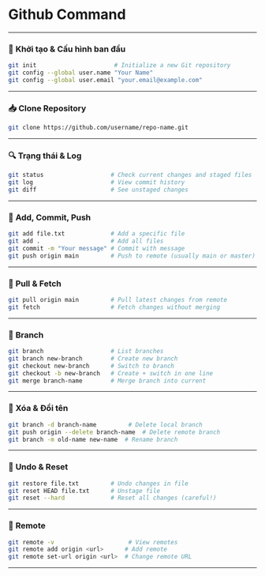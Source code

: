# Github Command
---

### 🔧 **Khởi tạo & Cấu hình ban đầu**
```bash
git init                      # Initialize a new Git repository
git config --global user.name "Your Name"
git config --global user.email "your.email@example.com"
```

---

### 📥 **Clone Repository**
```bash
git clone https://github.com/username/repo-name.git
```

---

### 🔍 **Trạng thái & Log**
```bash
git status                   # Check current changes and staged files
git log                      # View commit history
git diff                     # See unstaged changes
```

---

### 📁 **Add, Commit, Push**
```bash
git add file.txt             # Add a specific file
git add .                    # Add all files
git commit -m "Your message" # Commit with message
git push origin main         # Push to remote (usually main or master)
```

---

### 🔄 **Pull & Fetch**
```bash
git pull origin main         # Pull latest changes from remote
git fetch                    # Fetch changes without merging
```

---

### 🌿 **Branch**
```bash
git branch                   # List branches
git branch new-branch        # Create new branch
git checkout new-branch      # Switch to branch
git checkout -b new-branch   # Create + switch in one line
git merge branch-name        # Merge branch into current
```

---

### 🚮 **Xóa & Đổi tên**
```bash
git branch -d branch-name         # Delete local branch
git push origin --delete branch-name  # Delete remote branch
git branch -m old-name new-name  # Rename branch
```

---

### 🐛 **Undo & Reset**
```bash
git restore file.txt         # Undo changes in file
git reset HEAD file.txt      # Unstage file
git reset --hard             # Reset all changes (careful!)
```

---

### 🔗 **Remote**
```bash
git remote -v                     # View remotes
git remote add origin <url>      # Add remote
git remote set-url origin <url>  # Change remote URL
```

---
